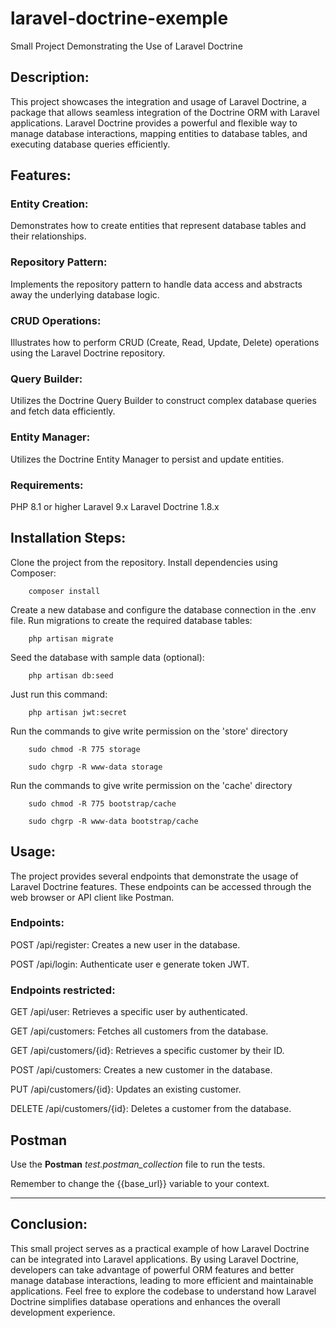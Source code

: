 # laravel-doctrine-exemple
Small Project Demonstrating the Use of Laravel Doctrine

## Description:
This project showcases the integration and usage of Laravel Doctrine, a package that allows seamless integration of the Doctrine ORM with Laravel applications. Laravel Doctrine provides a powerful and flexible way to manage database interactions, mapping entities to database tables, and executing database queries efficiently.

## Features:

### Entity Creation: 
Demonstrates how to create entities that represent database tables and their relationships.

### Repository Pattern: 
Implements the repository pattern to handle data access and abstracts away the underlying database logic.

### CRUD Operations: 
Illustrates how to perform CRUD (Create, Read, Update, Delete) operations using the Laravel Doctrine repository.

### Query Builder: 
Utilizes the Doctrine Query Builder to construct complex database queries and fetch data efficiently.

### Entity Manager: 
Utilizes the Doctrine Entity Manager to persist and update entities.

### Requirements:

PHP 8.1 or higher
Laravel 9.x
Laravel Doctrine 1.8.x


## Installation Steps:

Clone the project from the repository.
Install dependencies using Composer: 

```
    composer install
```

Create a new database and configure the database connection in the .env file.
Run migrations to create the required database tables: 

```
    php artisan migrate
``` 

Seed the database with sample data (optional):

```
    php artisan db:seed
```

Just run this command:

```
    php artisan jwt:secret
```

Run the commands to give write permission on the 'store' directory

```
    sudo chmod -R 775 storage
```

```
    sudo chgrp -R www-data storage
```

Run the commands to give write permission on the 'cache' directory

```
    sudo chmod -R 775 bootstrap/cache
```

```
    sudo chgrp -R www-data bootstrap/cache
```

## Usage:
The project provides several endpoints that demonstrate the usage of Laravel Doctrine features. These endpoints can be accessed through the web browser or API client like Postman.

### Endpoints:

POST /api/register: Creates a new user in the database.

POST /api/login: Authenticate user e generate token JWT.

### Endpoints restricted:

GET /api/user: Retrieves a specific user by authenticated.

GET /api/customers: Fetches all customers from the database.

GET /api/customers/{id}: Retrieves a specific customer by their ID.

POST /api/customers: Creates a new customer in the database.

PUT /api/customers/{id}: Updates an existing customer.

DELETE /api/customers/{id}: Deletes a customer from the database.


## Postman

Use the **Postman** *test.postman_collection* file to run the tests.

Remember to change the {{base_url}} variable to your context.

---
## Conclusion:

This small project serves as a practical example of how Laravel Doctrine can be integrated into Laravel applications. By using Laravel Doctrine, developers can take advantage of powerful ORM features and better manage database interactions, leading to more efficient and maintainable applications. Feel free to explore the codebase to understand how Laravel Doctrine simplifies database operations and enhances the overall development experience.
